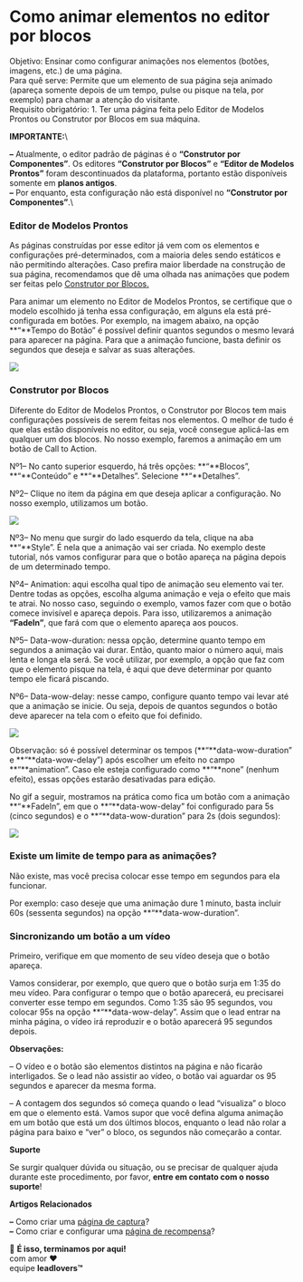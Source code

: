 # Como animar elementos no editor por blocos

Objetivo: Ensinar como configurar animações nos elementos (botões, imagens, etc.) de uma página.\
Para quê serve: Permite que um elemento de sua página seja animado (apareça somente depois de um tempo, pulse ou pisque na tela, por exemplo) para chamar a atenção do visitante.\
Requisito obrigatório: 1. Ter uma página feita pelo Editor de Modelos Prontos ou Construtor por Blocos em sua máquina.&#x20;

&#x20;**IMPORTANTE:**\


**–** Atualmente, o editor padrão de páginas é o **“Construtor por Componentes”**. Os editores **“Construtor por Blocos”** e **“Editor de Modelos Prontos”** foram descontinuados da plataforma, portanto estão disponíveis somente em **planos antigos**.\
**–** Por enquanto, esta configuração não está disponível no **“Construtor por Componentes”**.\


### Editor de Modelos Prontos <a href="#modelos-prontos" id="modelos-prontos"></a>

As páginas construídas por esse editor já vem com os elementos e configurações pré-determinados, com a maioria deles sendo estáticos e não permitindo alterações. Caso prefira maior liberdade na construção de sua página, recomendamos que dê uma olhada nas animações que podem ser feitas pelo [Construtor por Blocos. ](broken-reference)

Para animar um elemento no Editor de Modelos Prontos, se certifique que o modelo escolhido já tenha essa configuração, em alguns ela está pré-configurada em botões. Por exemplo, na imagem abaixo, na opção **“**Tempo do Botão” é possível definir quantos segundos o mesmo levará para aparecer na página. Para que a animação funcione, basta definir os segundos que deseja e salvar as suas alterações.

[![](https://legado.leadlovers.site/wp-content/uploads/2020/08/Tutorial-Animando-elementos-1.png)](https://legado.leadlovers.site/wp-content/uploads/2020/08/Tutorial-Animando-elementos-1.png)

### Construtor por Blocos <a href="#blocos" id="blocos"></a>

Diferente do Editor de Modelos Prontos, o Construtor por Blocos tem mais configurações possíveis de serem feitas nos elementos. O melhor de tudo é que elas estão disponíveis no editor, ou seja, você consegue aplicá-las em qualquer um dos blocos. No nosso exemplo, faremos a animação em um botão de Call to Action.

Nº1– No canto superior esquerdo, há três opções: **“**Blocos”, **“**Conteúdo” e **“**Detalhes”. Selecione **“**Detalhes”.

Nº2– Clique no item da página em que deseja aplicar a configuração. No nosso exemplo, utilizamos um botão.&#x20;

[![](https://legado.leadlovers.site/wp-content/uploads/2020/08/Tutorial-Animando-elementos-2.png)](https://legado.leadlovers.site/wp-content/uploads/2020/08/Tutorial-Animando-elementos-2.png)

Nº3– No menu que surgir do lado esquerdo da tela, clique na aba **“**Style”. É nela que a animação vai ser criada. No exemplo deste tutorial, nós vamos configurar para que o botão apareça na página depois de um determinado tempo.&#x20;

Nº4– Animation: aqui escolha qual tipo de animação seu elemento vai ter. Dentre todas as opções, escolha alguma animação e veja o efeito que mais te atrai. No nosso caso, seguindo o exemplo, vamos fazer com que o botão comece invisível e apareça depois. Para isso, utilizaremos a animação **“FadeIn”**, que fará com que o elemento apareça aos poucos.

Nº5– Data-wow-duration: nessa opção, determine quanto tempo em segundos a animação vai durar. Então, quanto maior o número aqui, mais lenta e longa ela será. Se você utilizar, por exemplo, a opção que faz com que o elemento pisque na tela, é aqui que deve determinar por quanto tempo ele ficará piscando.

Nº6– Data-wow-delay: nesse campo, configure quanto tempo vai levar até que a animação se inicie. Ou seja, depois de quantos segundos o botão deve aparecer na tela com o efeito que foi definido.

[![](https://legado.leadlovers.site/wp-content/uploads/2020/08/Tutorial-Animando-elementos-3.png)](https://legado.leadlovers.site/wp-content/uploads/2020/08/Tutorial-Animando-elementos-3.png)

Observação: só é possível determinar os tempos (**“**data-wow-duration” e **“**data-wow-delay”) após escolher um efeito no campo **“**animation”. Caso ele esteja configurado como **“**none” (nenhum efeito), essas opções estarão desativadas para edição.

No gif a seguir, mostramos na prática como fica um botão com a animação **“**FadeIn”, em que o **“**data-wow-delay” foi configurado para 5s (cinco segundos) e o **“**data-wow-duration” para 2s (dois segundos):

[![](https://legado.leadlovers.site/wp-content/uploads/2020/08/ani-re.gif)](https://legado.leadlovers.site/wp-content/uploads/2020/08/ani-re.gif)

### Existe um limite de tempo para as animações? <a href="#tempo-limite" id="tempo-limite"></a>

Não existe, mas você precisa colocar esse tempo em segundos para ela funcionar.

Por exemplo: caso deseje que uma animação dure 1 minuto, basta incluir 60s (sessenta segundos) na opção **“**data-wow-duration”.

### Sincronizando um botão a um vídeo <a href="#sincronizando-botao" id="sincronizando-botao"></a>

Primeiro, verifique em que momento de seu vídeo deseja que o botão apareça.

Vamos considerar, por exemplo, que quero que o botão surja em 1:35 do meu vídeo. Para configurar o tempo que o botão aparecerá, eu precisarei converter esse tempo em segundos. Como 1:35 são 95 segundos, vou colocar 95s na opção **“**data-wow-delay”. Assim que o lead entrar na minha página, o vídeo irá reproduzir e o botão aparecerá 95 segundos depois.

**Observações:**

– O vídeo e o botão são elementos distintos na página e não ficarão interligados. Se o lead não assistir ao vídeo, o botão vai aguardar os 95 segundos e aparecer da mesma forma.

– A contagem dos segundos só começa quando o lead “visualiza” o bloco em que o elemento está. Vamos supor que você defina alguma animação em um botão que está um dos últimos blocos, enquanto o lead não rolar a página para baixo e “ver” o bloco, os segundos não começarão a contar.

**Suporte**

Se surgir qualquer dúvida ou situação, ou se precisar de qualquer ajuda durante este procedimento, por favor, **entre em contato com o nosso suporte**!

**Artigos Relacionados**

**–** Como criar uma [página de captura](https://suporte.love/como-criar-e-configurar-uma-pagina-de-captura-no-editor-por-componentes/)?\
**–** Como criar e configurar uma [página de recompensa](https://suporte.love/como-criar-e-configurar-uma-pagina-de-recompensa-no-editor-por-componentes/)?





🏁 **É isso, terminamos por aqui!**\
com amor ❤\
equipe **leadlovers™**
